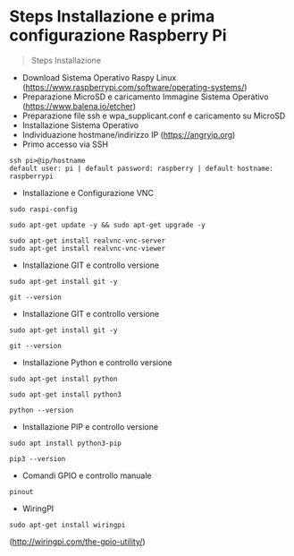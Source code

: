 # Steps Installazione e prima configurazione Raspberry Pi

> Steps Installazione
- Download Sistema Operativo Raspy Linux (https://www.raspberrypi.com/software/operating-systems/)
- Preparazione MicroSD e caricamento Immagine Sistema Operativo (https://www.balena.io/etcher)
- Preparazione file ssh e wpa_supplicant.conf e caricamento su MicroSD 
- Installazione Sistema Operativo 
- Individuazione hostmane/indirizzo IP (https://angryip.org)
- Primo accesso via SSH 
```
ssh pi>@ip/hostname
default user: pi | default password: raspberry | default hostname: raspberrypi
```

- Installazione e Configurazione VNC 
```
sudo raspi-config
```
```
sudo apt-get update -y && sudo apt-get upgrade -y
```
```
sudo apt-get install realvnc-vnc-server
sudo apt-get install realvnc-vnc-viewer
```

- Installazione GIT e controllo versione
```
sudo apt-get install git -y
```
```
git --version
```

- Installazione GIT e controllo versione
```
sudo apt-get install git -y
```
```
git --version
```

- Installazione Python e controllo versione
```
sudo apt-get install python
```
```
sudo apt-get install python3
```
```
python --version
```
- Installazione PIP e controllo versione
```
sudo apt install python3-pip
```
```
pip3 --version
```

- Comandi GPIO e controllo manuale
```
pinout
```
- WiringPI
```
sudo apt-get install wiringpi
```
(http://wiringpi.com/the-gpio-utility/)